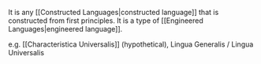 It is any [[Constructed Languages|constructed language]] that is constructed from first principles. It is a type of [[Engineered Languages|engineered language]].

e.g. [[Characteristica Universalis]] (hypothetical), Lingua Generalis / Lingua Universalis